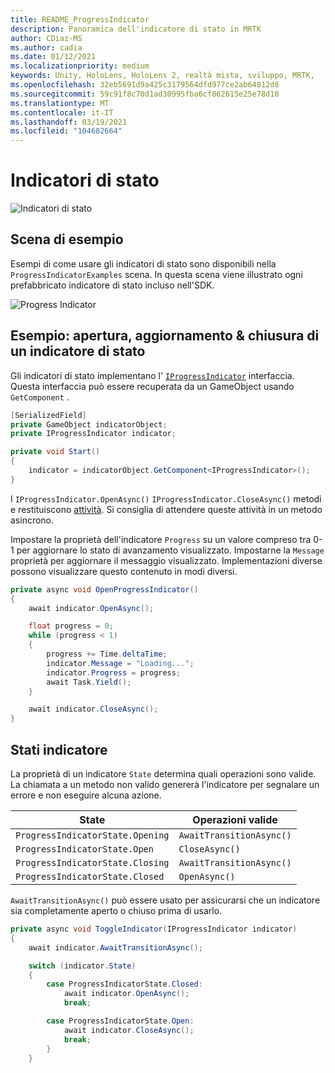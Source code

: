 ```yaml
---
title: README_ProgressIndicator
description: Panoramica dell'indicatore di stato in MRTK
author: CDiaz-MS
ms.author: cadia
ms.date: 01/12/2021
ms.localizationpriority: medium
keywords: Unity, HoloLens, HoloLens 2, realtà mista, sviluppo, MRTK,
ms.openlocfilehash: 32eb5691d9a425c3179564dfd977ce2ab64812d8
ms.sourcegitcommit: 59c91f8c70d1ad30995fba6cf862615e25e78d10
ms.translationtype: MT
ms.contentlocale: it-IT
ms.lasthandoff: 03/19/2021
ms.locfileid: "104682664"
---
```

# <a name="progress-indicators"></a>Indicatori di stato

![Indicatori di stato](Images/ProgressIndicator/MRTK_ProgressIndicator_Main.png)

## <a name="example-scene"></a>Scena di esempio

Esempi di come usare gli indicatori di stato sono disponibili nella `ProgressIndicatorExamples` scena. In questa scena viene illustrato ogni prefabbricato indicatore di stato incluso nell'SDK.

<img src="Images/ProgressIndicator/MRTK_ProgressIndicator_Examples.png" alt="Progress Indicator">

## <a name="example-open-update--close-a-progress-indicator"></a>Esempio: apertura, aggiornamento & chiusura di un indicatore di stato

Gli indicatori di stato implementano l' [`IProgressIndicator`](xref:Microsoft.MixedReality.Toolkit.UI.IProgressIndicator) interfaccia. Questa interfaccia può essere recuperata da un GameObject usando `GetComponent` .

```c#
[SerializedField]
private GameObject indicatorObject;
private IProgressIndicator indicator;

private void Start()
{
    indicator = indicatorObject.GetComponent<IProgressIndicator>();
}
```

I `IProgressIndicator.OpenAsync()` `IProgressIndicator.CloseAsync()` metodi e restituiscono [attività](xref:System.Threading.Tasks.Task). Si consiglia di attendere queste attività in un metodo asincrono.

Impostare la proprietà dell'indicatore `Progress` su un valore compreso tra 0-1 per aggiornare lo stato di avanzamento visualizzato. Impostarne la `Message` proprietà per aggiornare il messaggio visualizzato. Implementazioni diverse possono visualizzare questo contenuto in modi diversi.

```c#
private async void OpenProgressIndicator()
{
    await indicator.OpenAsync();

    float progress = 0;
    while (progress < 1)
    {
        progress += Time.deltaTime;
        indicator.Message = "Loading...";
        indicator.Progress = progress;
        await Task.Yield();
    }

    await indicator.CloseAsync();
}
```

## <a name="indicator-states"></a>Stati indicatore

La proprietà di un indicatore `State` determina quali operazioni sono valide. La chiamata a un metodo non valido genererà l'indicatore per segnalare un errore e non eseguire alcuna azione.

State | Operazioni valide
--- | ---
`ProgressIndicatorState.Opening` | `AwaitTransitionAsync()`
`ProgressIndicatorState.Open` | `CloseAsync()`
`ProgressIndicatorState.Closing` | `AwaitTransitionAsync()`
`ProgressIndicatorState.Closed` | `OpenAsync()`

`AwaitTransitionAsync()` può essere usato per assicurarsi che un indicatore sia completamente aperto o chiuso prima di usarlo.

```c#
private async void ToggleIndicator(IProgressIndicator indicator)
{
    await indicator.AwaitTransitionAsync();

    switch (indicator.State)
    {
        case ProgressIndicatorState.Closed:
            await indicator.OpenAsync();
            break;

        case ProgressIndicatorState.Open:
            await indicator.CloseAsync();
            break;
        }
    }
```
